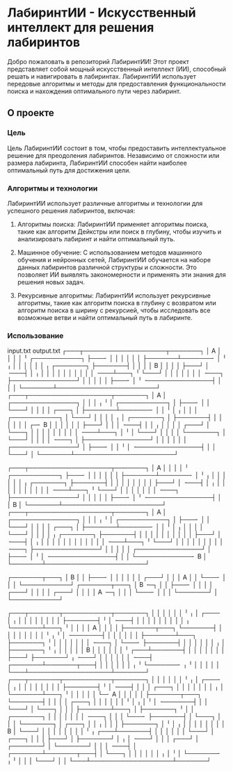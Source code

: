 # ЛабиринтИИ - Искусственный интеллект для решения лабиринтов

Добро пожаловать в репозиторий ЛабиринтИИ! Этот проект представляет собой мощный искусственный интеллект (ИИ), способный решать и навигировать в лабиринтах. ЛабиринтИИ использует передовые алгоритмы и методы для предоставления функциональности поиска и нахождения оптимального пути через лабиринт.

## О проекте

### Цель

Цель ЛабиринтИИ состоит в том, чтобы предоставить интеллектуальное решение для преодоления лабиринтов. Независимо от сложности или размера лабиринта, ЛабиринтИИ способен найти наиболее оптимальный путь для достижения цели.

### Алгоритмы и технологии

ЛабиринтИИ использует различные алгоритмы и технологии для успешного решения лабиринтов, включая:

1. Алгоритмы поиска: ЛабиринтИИ применяет алгоритмы поиска, такие как алгоритм Дейкстры или поиск в глубину, чтобы изучить и анализировать лабиринт и найти оптимальный путь.

2. Машинное обучение: C использованием методов машинного обучения и нейронных сетей, ЛабиринтИИ обучается на наборе данных лабиринтов различной структуры и сложности. Это позволяет ИИ выявлять закономерности и применять эти знания для решения новых задач.

3. Рекурсивные алгоритмы: ЛабиринтИИ использует рекурсивные алгоритмы, такие как алгоритм поиска в глубину с возвратом или алгоритм поиска в ширину с рекурсией, чтобы исследовать все возможные ветви и найти оптимальный путь в лабиринте.

### Использование

input.txt	output.txt
┌───┬───────────────────┬───────┐
│ A │                   │       │
│   ╵   ┌───────────┐   ├───╴   │
│       │           │   │       │
├───────┴───────╴   │   ╵   ╷   │
│                   │       │   │
│   ╷   ┌───────┐   ├───────┤   │
│   │   │     B │   │       │   │
├───┘   │   ╶───┤   │   ╷   │   │
│       │       │   │   │   │   │
│   ╶───┴───┐   ╵   └───┘   │   │
│           │               │   │
│   ╶───┐   ├───────────────┘   │
│       │   │                   │
├───╴   │   ╵   ╶───────────────┤
│       │                       │
└───────┴───────────────────────┘
┌───┬───────────────────┬───────┐
│ A │ ┌───────────────┐ │       │
│ ╷ ╵ │ ┌───────────┐ │ ├───╴   │
│ └───┘ │           │ │ │ ┌───┐ │
├───────┴───────╴   │ │ ╵ │ ╷ │ │
│     ┌───────────┐ │ └───┘ │ │ │
│   ╷ │ ┌───────┐ │ ├───────┤ │ │
│   │ │ │ ┌─╴ B │ │ │       │ │ │
├───┘ │ │ │ ╶───┤ │ │   ╷   │ │ │
│ ┌───┘ │ └───┐ │ │ │   │   │ │ │
│ │ ╶───┴───┐ │ ╵ │ └───┘   │ │ │
│ └───────┐ │ └───┘         │ │ │
│   ╶───┐ │ ├───────────────┘ │ │
│       │ │ │ ┌───────────────┘ │
├───╴   │ │ ╵ │ ╶───────────────┤
│       │ └───┘                 │
└───────┴───────────────────────┘




┌───┬───────────────────┬───────┐
│ A │                   │       │
│   ╵   ┌───────────┐   ├───╴   │
│       │           │   │       │
├───────┴───────╴   │   ╵   ╷   │
│                   │       │   │
│   ╷   ┌───────┐   ├───────┤   │
│   │   │       │   │       │   │
├───┘   │   ╶───┤   │   ╷   │   │
│       │       │   │   │   │   │
│   ╶───┴───┐   ╵   └───┘   │   │
│           │               │   │
│   ╶───┐   ├───────────────┘   │
│       │   │                   │
├───╴   │   ╵   ╶───────────────┤
│       │                     B │
└───────┴───────────────────────┘
┌───┬───────────────────┬───────┐
│ A │ ┌───────────────┐ │       │
│ ╷ ╵ │ ┌───────────┐ │ ├───╴   │
│ └───┘ │           │ │ │ ┌───┐ │
├───────┴───────╴   │ │ ╵ │ ╷ │ │
│                   │ └───┘ │ │ │
│   ╷   ┌───────┐   ├───────┤ │ │
│   │   │       │   │       │ │ │
├───┘   │   ╶───┤   │   ╷   │ │ │
│       │       │   │   │   │ │ │
│   ╶───┴───┐   ╵   └───┘   │ │ │
│           │               │ │ │
│   ╶───┐   ├───────────────┘ │ │
│       │   │ ┌───────────────┘ │
├───╴   │   ╵ │ ╶───────────────┤
│       │     └─────────────╴ B │
└───────┴───────────────────────┘




┌───────┬───┐
│ B     │   │
├───╴   │   │
│       │   │
│   ┌───┘   │
│   │ A     │
│   └───╴   │
│           │
└───────────┘
┌───────┬───┐
│ B ╶─┐ │   │
├───╴ │ │   │
│ ┌───┘ │   │
│ │ ┌───┘   │
│ │ │ A ╶─┐ │
│ │ └───╴ │ │
│ └───────┘ │
└───────────┘




┌───┬───────┬───────────┬───────┐
│   │       │           │       │
│   ╵   ╷   │   ┌───╴   │   ╷   │
│       │   │   │       │   │   │
├───────┤   ╵   │   ╶───┤   │   │
│       │       │       │   │   │
│   ╷   └───────┴───┐   ╵   │   │
│   │     A         │       │   │
│   ├───────┬───┐   └───────┤   │
│   │       │   │           │   │
│   ╵   ╷   ╵   │   ╶───────┤   │
│       │       │           │   │
├───────┴───┐   ├───────┐   ╵   │
│           │   │       │       │
│   ╶───┐   │   └───╴   ├───────┤
│       │   │           │       │
│   ╷   │   ├───────┐   ╵   ╷   │
│   │   │   │ B     │       │   │
│   │   │   ╵   ┌───┴───────┤   │
│   │   │       │           │   │
├───┘   ├───────┘   ╷   ╶───┘   │
│       │           │           │
│   ╶───┤   ┌───────┴───────┬───┤
│       │   │               │   │
│   ╷   ╵   └───────╴   ╷   ╵   │
│   │                   │       │
└───┴───────────────────┴───────┘
┌───┬───────┬───────────┬───────┐
│   │       │           │       │
│   ╵   ╷   │   ┌───╴   │   ╷   │
│       │   │   │       │   │   │
├───────┤   ╵   │   ╶───┤   │   │
│ ┌───┐ │       │       │   │   │
│ │ ╷ │ └───────┴───┐   ╵   │   │
│ │ │ └─╴ A         │       │   │
│ │ ├───────┬───┐   └───────┤   │
│ │ │ ┌───┐ │   │           │   │
│ │ ╵ │ ╷ │ ╵   │   ╶───────┤   │
│ └───┘ │ └───┐ │           │   │
├───────┴───┐ │ ├───────┐   ╵   │
│ ┌───────┐ │ │ │       │       │
│ │ ╶───┐ │ │ │ └───╴   ├───────┤
│ └───┐ │ │ │ └───────┐ │ ┌───┐ │
│   ╷ │ │ │ ├───────┐ │ ╵ │ ╷ │ │
│   │ │ │ │ │ B     │ └───┘ │ │ │
│   │ │ │ │ ╵ ╷ ┌───┴───────┤ │ │
│   │ │ │ └───┘ │ ┌───┐     │ │ │
├───┘ │ ├───────┘ │ ╷ │ ╶───┘ │ │
│ ┌───┘ │ ┌───────┘ │ └───────┘ │
│ │ ╶───┤ │ ┌───────┴───────┬───┤
│ └───┐ │ │ │               │   │
│   ╷ │ ╵ │ └───────╴   ╷   ╵   │
│   │ └───┘             │       │
└───┴───────────────────┴───────┘
